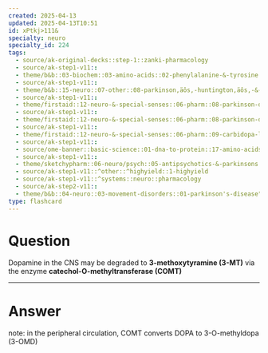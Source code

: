 ```yaml
---
created: 2025-04-13
updated: 2025-04-13T10:51
id: xPtkj>111&
specialty: neuro
specialty_id: 224
tags:
  - source/ak-original-decks::step-1::zanki-pharmacology
  - source/ak-step1-v11::
  - theme/b&b::03-biochem::03-amino-acids::02-phenylalanine-&-tyrosine
  - source/ak-step1-v11::
  - theme/b&b::15-neuro::07-other::08-parkinson‚äôs,-huntington‚äôs,-&-movement-disorders
  - source/ak-step1-v11::
  - theme/firstaid::12-neuro-&-special-senses::06-pharm::08-parkinson-disease-therapy
  - source/ak-step1-v11::
  - theme/firstaid::12-neuro-&-special-senses::06-pharm::08-parkinson-disease-therapy::carbidopa-levodopa
  - source/ak-step1-v11::
  - theme/firstaid::12-neuro-&-special-senses::06-pharm::09-carbidopa-levodopa
  - source/ak-step1-v11::
  - source/ome-banner::basic-science::01-dna-to-protein::17-amino-acids
  - source/ak-step1-v11::
  - theme/sketchypharm::06-neuro/psych::05-antipsychotics-&-parkinsons::03-levodopa/carbidopa,-entacapone,-tolcapone,-selegiline,-ropinirole,-pramipexole,-amantadine
  - source/ak-step1-v11::^other::^highyield::1-highyield
  - source/ak-step1-v11::^systems::neuro::pharmacology
  - source/ak-step2-v11::
  - theme/b&b::04-neuro::03-movement-disorders::01-parkinson's-disease"
type: flashcard
---
```


# Question
Dopamine in the CNS may be degraded to **3-methoxytyramine (3-MT)** via the enzyme **catechol-O-methyltransferase (COMT)**

---

# Answer
note: in the peripheral circulation, COMT converts DOPA to 3-O-methyldopa (3-OMD)